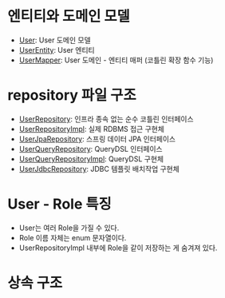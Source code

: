 # 엔티티와 도메인 모델

- [User](/src/main/kotlin/kr/pincoin/api/domain/user/model/User.kt): User 도메인 모델
- [UserEntity](/src/main/kotlin/kr/pincoin/api/infra/user/entity/UserEntity.kt): User 엔티티
- [UserMapper](/src/main/kotlin/kr/pincoin/api/infra/user/mapper/UserMapper.kt): User 도메인 - 엔티티 매퍼 (코틀린 확장 함수 기능)

# repository 파일 구조

- [UserRepository](/src/main/kotlin/kr/pincoin/api/domain/user/repository/UserRepository.kt): 인프라 종속 없는 순수 코틀린 인터페이스
- [UserRepositoryImpl](/src/main/kotlin/kr/pincoin/api/infra/user/repository/UserRepositoryImpl.kt): 실제 RDBMS 접근 구현체
- [UserJpaRepository](/src/main/kotlin/kr/pincoin/api/infra/user/repository/UserJpaRepository.kt): 스프링 데이터 JPA 인터페이스
- [UserQueryRepository](/src/main/kotlin/kr/pincoin/api/infra/user/repository/UserQueryRepository.kt): QueryDSL 인터페이스
- [UserQueryRepositoryImpl](/src/main/kotlin/kr/pincoin/api/infra/user/repository/UserQueryRepositoryImpl.kt): QueryDSL
  구현체
- [UserJdbcRepository](/src/main/kotlin/kr/pincoin/api/infra/user/repository/UserJdbcRepository.kt): JDBC 템플릿 배치작업 구현체

# User - Role 특징

- User는 여러 Role을 가질 수 있다.
- Role 이름 자체는 enum 문자열이다.
- UserRepositoryImpl 내부에 Role을 같이 저장하는 게 숨겨져 있다.

# 상속 구조
